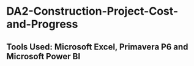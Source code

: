 # DA2-Construction-Project-Cost-and-Progress

## Tools Used: Microsoft Excel, Primavera P6 and Microsoft Power BI
